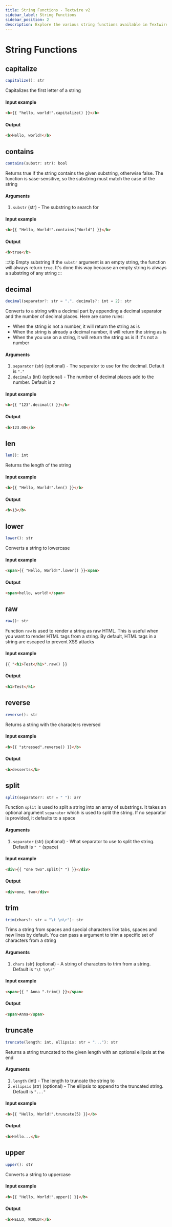 ```yaml
---
title: String Functions - Textwire v2
sidebar_label: String Functions
sidebar_position: 2
description: Explore the various string functions available in Textwire
---
```


# String Functions
## capitalize
```ts
capitalize(): str
```

Capitalizes the first letter of a string

#### Input example
```html
<b>{{ "hello, world!".capitalize() }}</b>
```

#### Output
```html
<b>Hello, world!</b>
```

## contains
```ts
contains(substr: str): bool
```

Returns true if the string contains the given substring, otherwise false. The function is sase-sensitive, so the substring must match the case of the string

#### Arguments
1. `substr` (str) - The substring to search for

#### Input example
```html
<b>{{ "Hello, World!".contains("World") }}</b>
```

#### Output
```html
<b>true</b>
```

:::tip Empty substring
If the `substr` argument is an empty string, the function will always return `true`. It's done this way because an empty string is always a substring of any string
:::

## decimal
```ts
decimal(separator?: str = ".", decimals?: int = 2): str
```

Converts to a string with a decimal part by appending a decimal separator and the number of decimal places. Here are some rules:
- When the string is not a number, it will return the string as is
- When the string is already a decimal number, it will return the string as is
- When the you use on a string, it will return the string as is if it's not a number

#### Arguments
1. `separator` (str) (optional) - The separator to use for the decimal. Default is `"."`
2. `decimals` (int) (optional) - The number of decimal places add to the number. Default is `2`

#### Input example
```html
<b>{{ "123".decimal() }}</b>
```

#### Output
```html
<b>123.00</b>
```

## len
```ts
len(): int
```

Returns the length of the string

#### Input example
```html
<b>{{ "Hello, World!".len() }}</b>
```

#### Output
```html
<b>13</b>
```

## lower
```ts
lower(): str
```

Converts a string to lowercase

#### Input example
```html
<span>{{ "Hello, World!".lower() }}<span>
```

#### Output
```html
<span>hello, world!</span>
```

## raw
```ts
raw(): str
```

Function `raw` is used to render a string as raw HTML. This is useful when you want to render HTML tags from a string. By default, HTML tags in a string are escaped to prevent XSS attacks

#### Input example
```html
{{ "<h1>Test</h1>".raw() }}
```

#### Output
```html
<h1>Test</h1>
```

## reverse
```ts
reverse(): str
```

Returns a string with the characters reversed

#### Input example
```html
<b>{{ "stressed".reverse() }}</b>
```

#### Output
```html
<b>desserts</b>
```

## split
```ts
split(separator?: str = " "): arr
```

Function `split` is used to split a string into an array of substrings. It takes an optional argument `separator` which is used to split the string. If no separator is provided, it defaults to a space

#### Arguments
1. `separator` (str) (optional) - What separator to use to split the string. Default is `" "` (space)

#### Input example
```html
<div>{{ "one two".split(" ") }}</div>
```

#### Output
```html
<div>one, two</div>
```

## trim
```ts
trim(chars?: str = "\t \n\r"): str
```

Trims a string from spaces and special characters like tabs, spaces and new lines by default. You can pass a argument to trim a specific set of characters from a string

#### Arguments
1. `chars` (str) (optional) - A string of characters to trim from a string. Default is `"\t \n\r"`

#### Input example
```html
<span>{{ " Anna ".trim() }}</span>
```

#### Output
```html
<span>Anna</span>
```

## truncate
```ts
truncate(length: int, ellipsis: str = "..."): str
```

Returns a string truncated to the given length with an optional ellipsis at the end

#### Arguments
1. `length` (int) - The length to truncate the string to
2. `ellipsis` (str) (optional) - The ellipsis to append to the truncated string. Default is `"..."`

#### Input example
```html
<b>{{ "Hello, World!".truncate(5) }}</b>
```

#### Output
```html
<b>Hello...</b>
```

## upper
```ts
upper(): str
```

Converts a string to uppercase

#### Input example
```html
<b>{{ "Hello, World!".upper() }}</b>
```

#### Output
```html
<b>HELLO, WORLD!</b>
```
